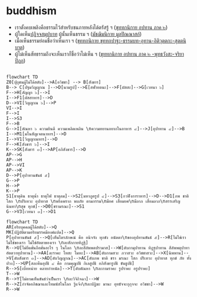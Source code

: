 # buddhism
- เราตั้งคบเพลิงคือธรรมไว้สำหรับชนภายหลังได้ตรัสรู้ ฯ ([ขุททกนิกาย อปทาน ภาค ๒](https://84000.org/tipitaka/pitaka_item/r.php?B=33&A=8554&w=%E0%B8%95%E0%B8%B1%E0%B9%89%E0%B8%87%E0%B8%84%E0%B8%9A%E0%B9%80%E0%B8%9E%E0%B8%A5%E0%B8%B4%E0%B8%87%E0%B8%84%E0%B8%B7%E0%B8%AD%E0%B8%98%E0%B8%A3%E0%B8%A3%E0%B8%A1%E0%B9%84%E0%B8%A7%E0%B9%89%E0%B8%AA%E0%B8%B3%E0%B8%AB%E0%B8%A3%E0%B8%B1%E0%B8%9A%E0%B9%83%E0%B8%AB%E0%B9%89%E0%B8%84%E0%B8%99%E0%B8%A0%E0%B8%B2%E0%B8%A2%E0%B8%AB%E0%B8%A5%E0%B8%B1%E0%B8%87%E0%B9%84%E0%B8%94%E0%B9%89%E0%B8%95%E0%B8%A3%E0%B8%B1%E0%B8%AA%E0%B8%A3%E0%B8%B9%E0%B9%89))
- ผู้ใดเห็น[ปฏิจจสมุปบาท](https://kietpawpan.github.io/buddism/truth.html) ผู้นั้นเห็นธรรม ฯ ([มัชฌิมนิกาย มูลปัณณาสก์](https://84000.org/tipitaka/pitaka_item/r.php?B=12&A=6265&w=%E0%B8%9C%E0%B8%B9%E0%B9%89%E0%B9%83%E0%B8%94%E0%B9%80%E0%B8%AB%E0%B9%87%E0%B8%99%E0%B8%9B%E0%B8%8F%E0%B8%B4%E0%B8%88%E0%B8%88%E0%B8%AA%E0%B8%A1%E0%B8%B8%E0%B8%9B%E0%B8%9A%E0%B8%B2%E0%B8%97%20%E0%B8%9C%E0%B8%B9%E0%B9%89%E0%B8%99%E0%B8%B1%E0%B9%89%E0%B8%99%E0%B8%8A%E0%B8%B7%E0%B9%88%E0%B8%AD%20%E0%B8%A7%E0%B9%88%E0%B8%B2%E0%B9%80%E0%B8%AB%E0%B9%87%E0%B8%99%E0%B8%98%E0%B8%A3%E0%B8%A3%E0%B8%A1))
- เมื่อเห็นธรรมย่อมชื่อว่าเห็นเรา ฯ ([ขุททกนิกาย ขุททกปาฐะ-ธรรมบท-อุทาน-อิติวุตตกะ-สุตตนิบาต](https://84000.org/tipitaka/pitaka_item/r.php?B=25&A=6335&w=%E0%B9%80%E0%B8%A1%E0%B8%B7%E0%B9%88%E0%B8%AD%E0%B9%80%E0%B8%AB%E0%B9%87%E0%B8%99%E0%B8%98%E0%B8%A3%E0%B8%A3%E0%B8%A1%E0%B8%A2%E0%B9%88%E0%B8%AD%E0%B8%A1%E0%B8%8A%E0%B8%B7%E0%B9%88%E0%B8%AD%E0%B8%A7%E0%B9%88%E0%B8%B2%E0%B9%80%E0%B8%AB%E0%B9%87%E0%B8%99%E0%B9%80%E0%B8%A3%E0%B8%B2))
- ผู้ไม่เห็นสัทธรรมถึงจะเห็นเราก็ชื่อว่าไม่เห็น ฯ ([ขุททกนิกาย อปทาน ภาค ๒ -พุทธวังสะ-จริยาปิฎก](https://84000.org/tipitaka/pitaka_item/r.php?B=33&A=2822&w=%E0%B8%9C%E0%B8%B9%E0%B9%89%E0%B9%84%E0%B8%A1%E0%B9%88%E0%B9%80%E0%B8%AB%E0%B9%87%E0%B8%99%E0%B8%AA%E0%B8%B1%E0%B8%97%E0%B8%98%E0%B8%A3%E0%B8%A3%E0%B8%A1%E0%B8%96%E0%B8%B6%E0%B8%87%E0%B8%88%E0%B8%B0%E0%B9%80%E0%B8%AB%E0%B9%87%E0%B8%99%E0%B9%80%E0%B8%A3%E0%B8%B2%E0%B8%81%E0%B9%87%E0%B8%8A%E0%B8%B7%E0%B9%88%E0%B8%AD%E0%B8%A7%E0%B9%88%E0%B8%B2%E0%B9%84%E0%B8%A1%E0%B9%88%E0%B9%80%E0%B8%AB%E0%B9%87%E0%B8%99))

```mermaid

flowchart TD
Z0[ปุถุชนผู้ไม่ได้สดับ]-->A[อวิชชา] --> B[สังขาร]
B--> C[ปฐมวิญญาณ ]-->D[นามรูป]-->E[สฬายตนะ]-->F[ผัสสะ]-->G[เวทนา ๖]
F-->H[สัญญา ๖]-->I
I-->F1[ผัสสาหาร]-->D
D-->VI[วิญญาณ ๖]-->P
VI-->I
F-->I
I-->S3
F-->B
G-->I[ตัณหา ๖ ความยินดี ความเพลิดเพลิน \nความทยานอยากในอาหาร ๔]-->J[อุปาทาน ๔]-->B
I-->M1[มโนสัญเจตนาหาร]-->D
I-->V1[วิญญาณหาร]-->D
F-->K[สังขาร ๖]-->I
K-->SK[สังขาร ๓]-->AP[อภิสังขาร]-->D
AP-->G
AP-->H
AP-->VI
AP-->K
D-->P[อุปาทานขันธ์ ๕]
G-->P
H-->P
K-->P
S1[ธาตุดิน ธาตุน้ำ ธาตุไฟ ธาตุลม]-->S2[มหาภูตรูป ๔]-->S3[กวฬิงการาหาร]-->D-->D1[ภพ ชาติ โสก \nปริเทวะ อุปายาส \nพร้ดพราก พบภัย ตามกรรม\nมียศ เสื่อมยศ\nมีลาภ เสื่อมลาภ\nสรรเสริญ นินทา\nสุข ทุกข์]-->D0[ชรามรณะ]-->S1
G-->V3[เวทนา ๓]-->D1
```

```mermaid
flowchart TD
AR[อริยบุคคลผู้ได้สดับ]-->Q
MK[ปฏิบัติตามอริยมรรคมีองค์แปด]-->Q
P[อุปาทานขันธ์ ๕]-->Q[เห็นไตรลักษณ์ คือ อนิจจัง ทุกขัง อนัตตา\nของอุปทานขันธ์ ๕]-->R[ไม่ใช่เรา ไม่ใช่ของเรา ไม่ใช่อัตตาของเรา \nละสักกายทิฏฐิ]
R-->U[ไม่ยึดมั่นถือมั่นอะไร ๆ ในโลก \nละสีลัพพตปรามาส]-->W[ดับกามุปาทาน ทิฏฐุปาทาน สีลัพพตุปาทา อัตตวาทุปาทาน]-->AA[ละราคะ โทสะ โมหะ]-->AB[ดับกามสวะ ภวาสวะ อวิชชาสวะ]-->X[นิพพาน]-->V[ดับสังขาร ๓]-->AD[ดับวิญญาณ]-->AC[ดับภพ ชาติ ชรา มรณะ โสก ปริเทวะ อุปายาส ทุกข์ ภัย ทั้งปวง]-->UP[สละคืนอุปธิ ๔ คือ กามคุณูปธิ กิเลสูปธิ อภิสังขารูปธิ ขันธูปธิ]
R-->S[เบื่อหน่าย คลายกำหนัด]-->T[ดับตัณหา \nละกามราคะ รูปราคะ อรูปราคะ]
T-->W
R-->Y[ไม่ตามเห็นขันธ์ว่าเป็นเรา \nละวิจิกิจฉา]-->W
R-->Z[กำจัดอภิชฌาและโทมนัสในโลก รู้แจ้ง\nละปฏิฆะ มานะ อุทธัจจะกุกุจจะ อวิชชา]-->W
R-->W
```
